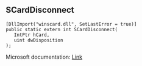 ## SCardDisconnect

```
[DllImport("winscard.dll", SetLastError = true)]
public static extern int SCardDisconnect(
   IntPtr hCard,
   uint dwDisposition
);
```

Microsoft documentation: [Link](https://docs.microsoft.com/en-us/windows/win32/api/winscard/nf-winscard-scarddisconnect)
